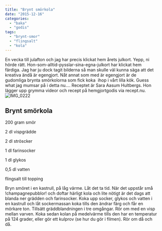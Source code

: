 ```yaml
---
title: "Brynt smörkola"
date: "2015-12-16"
categories: 
  - "baka"
  - "godis"
tags: 
  - "brynt-smor"
  - "flingsalt"
  - "kola"
---
```


En vecka till julafton och jag har precis klickat hem årets julkort. Yepp, ni hörde rätt. Hon-som-alltid-pysslar-sina-egna-julkort har klickat hem färdiga. Jag har ju dock tagit bilderna så man skulle väl kunna säga att det kreativa ändå är egengjort. Nåt annat som med är egengjort är de gudomliga brynta smörkolorna som fick koka  ihop i vårt lilla kök. Guess what jag mumsar på i detta nu.... Receptet är Sara Aasum Hultbergs. Hon lägger upp grymma videor och recept på hemgjortgodis via recept.nu. ![IMG_0222](images/IMG_0222-1020x1020.jpg)

## Brynt smörkola

200 gram smör

2 dl vispgrädde

2 dl ströscker

1 dl farinsocker

1 dl glykos

0,5 dl vatten

flingsalt till topping

Bryn smöret i en kastrull, på låg värme. Låt det ta tid. När det uppstår små !champagnepubblor! och doftar härligt kola och lite nötigt är det dags att blanda ner grädden och farinsocker. Koka upp socker, glykos och vatten i en kastrull och låt sockermassan koka tills den ändrar färg och får en mörkare ton. Tillsätt gräddblandningen i tre omgångar. Rör om med en visp mellan varven. Koka sedan kolan på medelvärme tills den har en temperatur på 124 grader, eller gör ett kulprov (se hur du gör i filmen). Rör om då och då.

